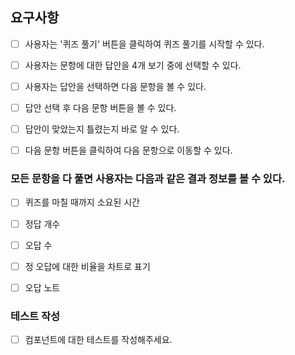 ## 요구사항

- [ ] 사용자는 '퀴즈 풀기' 버튼을 클릭하여 퀴즈 풀기를 시작할 수 있다.

- [ ] 사용자는 문항에 대한 답안을 4개 보기 중에 선택할 수 있다.

- [ ] 사용자는 답안을 선택하면 다음 문항을 볼 수 있다.

- [ ] 답안 선택 후 다음 문항 버튼을 볼 수 있다.

- [ ] 답안이 맞았는지 틀렸는지 바로 알 수 있다.

- [ ] 다음 문항 버튼을 클릭하여 다음 문항으로 이동할 수 있다.

### 모든 문항을 다 풀면 사용자는 다음과 같은 결과 정보를 볼 수 있다.

- [ ] 퀴즈를 마칠 때까지 소요된 시간

- [ ] 정답 개수

- [ ] 오답 수 

- [ ] 정 오답에 대한 비율을 차트로 표기

- [ ] 오답 노트

### 테스트 작성
- [ ] 컴포넌트에 대한 테스트를 작성해주세요.